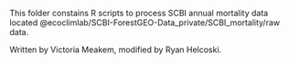 This folder constains R scripts to process SCBI annual mortality data located @ecoclimlab/SCBI-ForestGEO-Data_private/SCBI_mortality/raw data.

Written by Victoria Meakem, modified by Ryan Helcoski.
